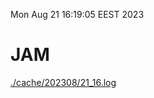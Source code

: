 Mon Aug 21 16:19:05 EEST 2023
# JAM
<a href='./cache/202308/21_16.log'>./cache/202308/21_16.log</a>
